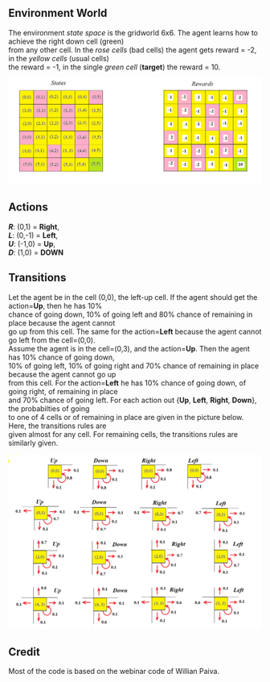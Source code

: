 ## Environment World

  The environment _state space_ is the gridworld 6x6. The agent learns how to achieve the right down cell (green)      
  from any other cell. In the _rose cells_ (bad cells) the agent gets reward = -2, in the _yellow cells_ (usual cells)   
  the reward = -1,  in the single _green cell_ (**target**)  the reward = 10.
 
  ![](6x6_states.png)
  
## Actions

**_R_**: (0,1) =  **Right**,   
**_L_**: (0,-1) = **Left**,   
**_U_**: (-1,0) = **Up**,   
**_D_**: (1,0) =  **DOWN** 

## Transitions

Let the agent be in the cell (0,0), the  left-up cell. If the agent should get the action=**Up**, then he has 10%   
chance of going down, 10% of going left and 80% chance of remaining in place because the agent cannot    
go up from this cell. The same for the action=**Left** because the agent cannot go left from the cell=(0,0).   
Assume the agent is in the cell=(0,3), and the action=**Up**. Then the agent has 10% chance of going down,   
10% of going left, 10% of going right and 70% chance of remaining in place because the agent cannot go up   
from this cell. For the action=**Left** he has 10% chance of going down, of going right, of remaining in place    
and 70% chance of going left. For each action out {**Up**, **Left**, **Right**, **Down**}, the probabilties of going   
to one of 4 cells or of remaining in place are given in the picture below. Here, the transitions rules are   
given almost for any cell. For remaining cells, the transitions rules are similarly given.  

![](actions_from_cell.png)

## Credit

 Most of the code is based on the webinar code of Willian Paiva.
 
